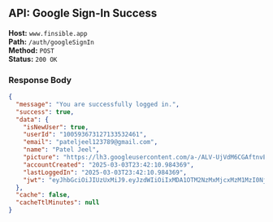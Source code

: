 ## API: Google Sign-In Success

**Host:** `www.finsible.app`  
**Path:** `/auth/googleSignIn`  
**Method:** `POST`  
**Status:** `200 OK`

### Response Body

```json
{
  "message": "You are successfully logged in.",
  "success": true,
  "data": {
    "isNewUser": true,
    "userId": "100593673127133532461",
    "email": "pateljeel123789@gmail.com",
    "name": "Patel Jeel",
    "picture": "https://lh3.googleusercontent.com/a-/ALV-UjVdM6CGAftnvEWofumC-j0HyOdhVQ7A3sDf2Cf8MvQcbwBg4npg=s96-c",
    "accountCreated": "2025-03-03T23:42:10.984369",
    "lastLoggedIn": "2025-03-03T23:42:10.984369",
    "jwt": "eyJhbGciOiJIUzUxMiJ9.eyJzdWIiOiIxMDA1OTM2NzMxMjcxMzM1MzI0NjEiLCJpYXQiOjE3NDEwMjU1MzEsImV4cCI6MTc1NjU3NzUzMX0.7ZbfDjdb4t5AZCHnpHrCYSTYolI8CaTB9D6E6-r6mWU6UAE51WHzRwSEs-BjX0dIwrL1DyQ-Z1zDahETrdME7A"
  },
  "cache": false,
  "cacheTtlMinutes": null
}
```
